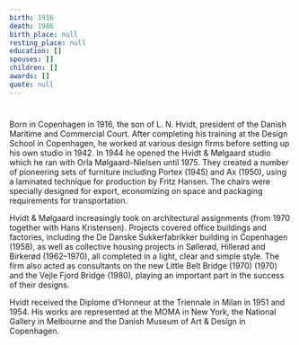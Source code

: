 ```yaml
---
birth: 1916
death: 1986
birth_place: null
resting_place: null
education: []
spouses: []
children: []
awards: []
quote: null
---
```


#

Born in Copenhagen in 1916, the son of L. N. Hvidt, president of the Danish Maritime and Commercial Court. After completing his training at the Design School in Copenhagen, he worked at various design firms before setting up his own studio in 1942. In 1944 he opened the Hvidt & Mølgaard studio which he ran with Orla Mølgaard-Nielsen until 1975. They created a number of pioneering sets of furniture including Portex (1945) and Ax (1950), using a laminated technique for production by Fritz Hansen. The chairs were specially designed for export, economizing on space and packaging requirements for transportation.

Hvidt & Mølgaard increasingly took on architectural assignments (from 1970 together with Hans Kristensen). Projects covered office buildings and factories, including the De Danske Sukkerfabrikker building in Copenhagen (1958), as well as collective housing projects in Søllerød, Hillerød and Birkerød (1962–1970), all completed in a light, clear and simple style. The firm also acted as consultants on the new Little Belt Bridge (1970) (1970) and the Vejle Fjord Bridge (1980), playing an important part in the success of their designs.

Hvidt received the Diplome d’Honneur at the Triennale in Milan in 1951 and 1954. His works are represented at the MOMA in New York, the National Gallery in Melbourne and the Danish Museum of Art & Design in Copenhagen.
